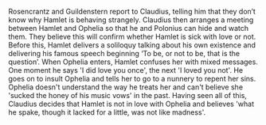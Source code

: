 Rosencrantz and 
Guildenstern report to Claudius, telling him that they don’t know why 
Hamlet is behaving strangely. Claudius then arranges a meeting between 
Hamlet and Ophelia so that he and Polonius can hide and watch them. They
 believe this will confirm whether Hamlet is sick with love or not. 
Before this, Hamlet delivers a soliloquy talking about his own existence
 and delivering his famous speech beginning ‘To be, or not to be, that 
is the question’. When Ophelia enters, Hamlet confuses her with mixed 
messages. One moment he says 'I did love you once', the next 'I loved 
you not'. He goes on to insult Ophelia and tells her to go to a nunnery 
to repent her sins. Ophelia doesn't understand the way he treats her and
 can't believe she 'sucked the honey of his music vows' in the past. 
Having seen all of this, Claudius decides that Hamlet is not in love 
with Ophelia and believes 'what he spake, though it lacked for a little,
 was not like madness'.
